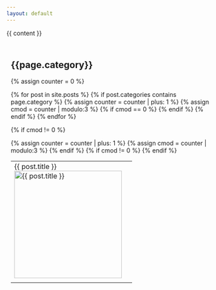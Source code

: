 ```yaml
---
layout: default
---
```


{{ content }} 

<div id="list" class="{{ page.theme }}" style="padding: 10px; ">
<h2>{{page.category}}</h2>

{% assign counter = 0 %}
<table width="100%" cellspacing="0" cellpadding="4">
<tr>
{% for post in site.posts %}
{% if post.categories contains page.category %}
{% assign counter = counter | plus: 1 %}
{% assign cmod = counter | modulo:3 %}
<td>
{{ post.title }}<br/>
<a href="{{ post.url }}"><img src="{{ post.image }}" class="thumb" alt="{{ post.title }}" width="250" height="250" /></a>
</td>
{% if cmod == 0 %}
</tr>
<tr>
{% endif %}
{% endif %}
{% endfor %}

{% if cmod != 0 %}
<td></td>
{% assign counter = counter | plus: 1 %}
{% assign cmod = counter | modulo:3 %}
{% endif %}
{% if cmod != 0 %}
<td></td>
{% endif %}
</tr>
</table>
</div>
